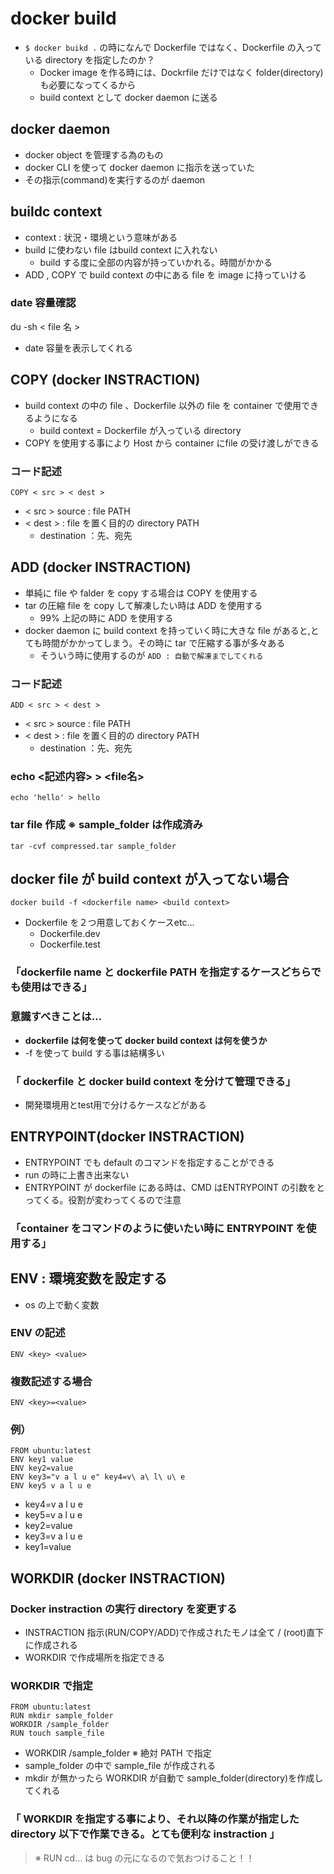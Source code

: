 # docker build
- `$ docker buikd .` の時になんで Dockerfile ではなく、Dockerfile の入っている directory を指定したのか？
   - Docker image を作る時には、Dockrfile だけではなく folder(directory)も必要になってくるから
   - build context として docker daemon に送る
## docker daemon
- docker object を管理する為のもの
- docker CLI を使って docker daemon に指示を送っていた
- その指示(command)を実行するのが daemon
## buildc context
- context : 状況・環境という意味がある
- build に使わない file はbuild context に入れない
  - build する度に全部の内容が持っていかれる。時間がかかる
- ADD , COPY で build context の中にある file を image に持っていける
### date 容量確認
   du -sh < file 名 >
- date 容量を表示してくれる
## COPY (docker INSTRACTION)
- build context の中の file 、Dockerfile 以外の file を container で使用できるようになる
  -  build context = Dockerfile が入っている directory
- COPY を使用する事により Host から container にfile の受け渡しができる
### コード記述
    COPY < src > < dest >
- < src > source : file PATH
- < dest > : file を置く目的の directory PATH
    - destination ：先、宛先
## ADD  (docker INSTRACTION)
- 単純に file や falder を copy する場合は COPY を使用する
- tar の圧縮 file を copy して解凍したい時は ADD を使用する
  - 99% 上記の時に ADD を使用する
- docker daemon に build context を持っていく時に大きな file があると,とても時間がかかってしまう。その時に tar で圧縮する事が多々ある
  - そういう時に使用するのが `ADD : 自動で解凍までしてくれる`
### コード記述
    ADD < src > < dest >
- < src > source : file PATH
- < dest > : file を置く目的の directory PATH
    - destination ：先、宛先
### echo <記述内容> > <file名>
    echo 'hello' > hello
### tar file 作成 ※ sample_folder は作成済み
    tar -cvf compressed.tar sample_folder
## docker file が build context が入ってない場合
    docker build -f <dockerfile name> <build context>
- Dockerfile を２つ用意しておくケースetc...
  - Dockerfile.dev
  - Dockerfile.test
### 「dockerfile name と dockerfile PATH を指定するケースどちらでも使用はできる」
### 意識すべきことは…
- **dockerfile は何を使って docker build context は何を使うか**
- -f を使って build する事は結構多い
### 「 dockerfile と docker build context を分けて管理できる」
- 開発環境用とtest用で分けるケースなどがある
## ENTRYPOINT(docker INSTRACTION)
- ENTRYPOINT でも default のコマンドを指定することができる
- run の時に上書き出来ない
- ENTRYPOINT が dockerfile にある時は、CMD はENTRYPOINT の引数をとってくる。役割が変わってくるので注意
### 「container をコマンドのように使いたい時に ENTRYPOINT を使用する」
## ENV : 環境変数を設定する
- os の上で動く変数
### ENV の記述
    ENV <key> <value>
### 複数記述する場合
    ENV <key>=<value>
### 例）
    FROM ubuntu:latest
    ENV key1 value
    ENV key2=value
    ENV key3="v a l u e" key4=v\ a\ l\ u\ e
    ENV key5 v a l u e
- key4=v a l u e
- key5=v a l u e
- key2=value
- key3=v a l u e
- key1=value
## WORKDIR (docker INSTRACTION)
### Docker instraction の実行 directory を変更する
- INSTRACTION 指示(RUN/COPY/ADD)で作成されたモノは全て / (root)直下に作成される
- WORKDIR で作成場所を指定できる
### WORKDIR で指定
    FROM ubuntu:latest
    RUN mkdir sample_folder
    WORKDIR /sample_folder
    RUN touch sample_file
- WORKDIR /sample_folder ※ 絶対 PATH で指定
- sample_folder の中で sample_file が作成される
- mkdir が無かったら WORKDIR が自動で sample_folder(directory)を作成してくれる
### 「 WORKDIR を指定する事により、それ以降の作業が指定した directory 以下で作業できる。とても便利な instraction 」
> ※ RUN cd... は bug の元になるので気おつけること！！
